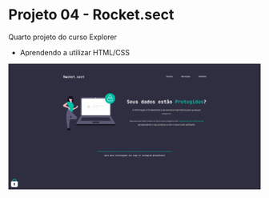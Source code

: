 # Projeto 04 - Rocket.sect

Quarto projeto do curso Explorer 




- Aprendendo a utilizar HTML/CSS

![](imagens/screenshot.png)